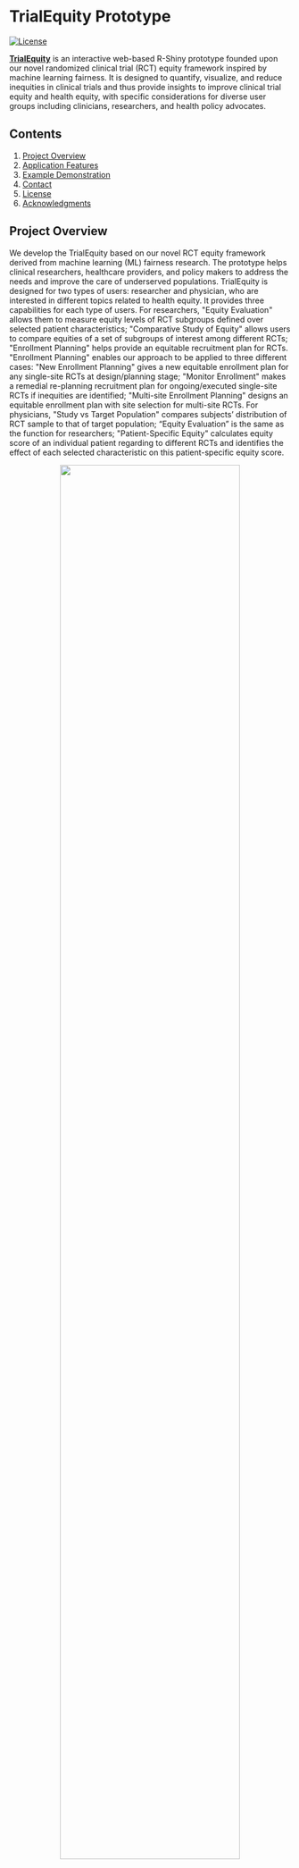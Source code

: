 # TrialEquity Prototype

[![License](https://img.shields.io/badge/License-Apache2-blue.svg)](https://www.apache.org/licenses/LICENSE-2.0) 


[**TrialEquity**]( https://miao-qi-rpi-app.shinyapps.io/TrialEquity/) is an interactive web-based R-Shiny prototype founded upon our novel randomized clinical trial (RCT) equity framework inspired by machine learning fairness. It is designed to quantify, visualize, and reduce inequities in clinical trials and thus provide insights to improve clinical trial equity and health equity, with specific considerations for diverse user groups including clinicians, researchers, and health policy advocates. 


<!-- TABLE OF CONTENTS -->
## Contents

1. [Project Overview](#project-overview)
1. [Application Features](#application-features)
1. [Example Demonstration](#example-demonstration)
1. [Contact](#contact)
1. [License](#license)
1. [Acknowledgments](#acknowledgments)


<!-- ABOUT THE PROJECT -->
## Project Overview
We develop the TrialEquity based on our novel RCT equity framework derived from machine learning (ML) fairness research. The prototype helps clinical
researchers, healthcare providers, and policy makers to address the needs and improve the care of underserved populations. TrialEquity is designed for two types of users: researcher and physician, who are interested in different topics related to health equity. It provides three capabilities for each type of users.
For researchers, "Equity Evaluation" allows them to measure equity levels of RCT subgroups defined over selected patient characteristics; "Comparative Study of
Equity" allows users to compare equities of a set of subgroups of interest among different RCTs; "Enrollment Planning" helps provide an equitable recruitment plan for RCTs. "Enrollment Planning" enables our approach to be applied to three different cases: "New Enrollment Planning" gives a new equitable enrollment plan for any single-site RCTs at design/planning stage; "Monitor Enrollment" makes a remedial re-planning recruitment plan for ongoing/executed single-site RCTs if inequities are identified; "Multi-site Enrollment Planning" designs an equitable enrollment plan with site selection for multi-site RCTs. For physicians, "Study vs Target Population" compares subjects’ distribution of RCT sample to that of target population; “Equity Evaluation” is the same as the function for researchers; "Patient-Specific Equity" calculates equity score of an individual patient regarding to different RCTs and identifies the effect of each selected characteristic on this patient-specific equity score.

<p align="center">
  <img width="80%" height="auto" src="/Figures/toolArch.png">
</p>
<p align="center">
<em>Overview of TrialEquity functionalities.</em>
</p>



### What's the problem?
Within the field of clinical research, there has been ongoing concern that RCTs which lack a diversity of participants may not provide clear evidence of efficacy and safety for new interventions in underrepresented or missing subpopulations. The NIH and other federal agencies have promoted policies and efforts to improve clinical trial recruitment of underserved populations. However, no current technology solutions designed to solve problems related to heath equity exist to systematically evaluate equity of clinical trial participation.


### How can technology help?
Extensive research in ML fairness has created metrics for quantifying inequities in trained ML classification models and for creating novel ML approaches to address these inequities.

Our novel insight is that assignment of a subject to an RCT can be regarded as a classification function that is random. Applying ML-fairness metrics to this classification problem creates novel inequity metrics for RCTs and other clinical studies. The inequity metrics capture how well the actual assignment of subjects to an RCT matches of a hypothetical random assignment. Based on these metrics, ML could help the user rapidly visualize the analyze inequities of different subgroups from multiple RCTs and provide a new plan or remedial solution to improve the trial and health equity.


### The solution
We compare the observed rate in the RCT for the subgroup to the hypothetical ideal rate in an equitable RCT in which patients are assigned truly randomly to the clinical trial.  By considering assignment to the clinical trial as a random classification function, we develop standardized metrics based on variations of ML fairness metrics, such as "Log Disparity." The resulting metrics are functions of disease-specific observed and ideal rates of assignment of protected subgroups to the RCT. The new equitable and remedial recruitment plans are calculated to minimize the violation of the metric thresholds and the inequity values.

We also proposed a multi-objective goal-programming (GP) model for equitable enrollment planning and monitoring based on our equity framework. Guided by the scientific aims of the study, our GP model explicitly models equitable representation as a goal in enrollment and allows researchers to set goal preferences/priorities that best fit the applied scenario and learn from intermediate analysis to obtain a more satisfying solution eventually. Enrollments goals for subgroups defined on the basis of sex/gender, race/ethnicity, age, or other desired characteristics are defined using surveillance datasets.
Thus, the GP modeling process provides justification in terms of a representative sample required by NIH and IRB evaluation to perform valid analysis. It also incorporates lower bounds on subgroup sizes to ensure that the study has sufficient power to determine subgroup differences.

Building on our equity framework, which can systematically evaluate how significantly different the characteristics of the cohort participating in clinical trials are from population-level, disease-specific estimates of those characteristics in national samples, we have implemented a web-based TrialEquity prototype to address the equity problem of clinical research for diverse user groups, and thus promote health equity. Since most medically underserved populations are heterogeneous in composition, our prototype allows for the multivariate analysis on different numbers of population characteristics, which provides more precise and profound insights on equity issue of poor and underserved populations in clinical research. For example, an intervention beneficial for White participants may produce different health outcomes if the gender or age of the same White subjects are taken into account.




## Application Features

You can run the example studies on [**TrialEquity**]( https://miao-qi-rpi-app.shinyapps.io/TrialEquity/).

The tool can
1. Compare the RCT distribution with the target population distribution
2. Measure inequity in randomized clinical trials
3. Visualize inequity for subgroups
4. Compare inequities among studies
5. Design new equitable recruitment plans for RCTs
6. Provide remedial plans for inequitable executed/ongoing RCTs
7. Evaluate individual patient equity


## Example Demonstration
We apply the proposed RCT equity metrics to a real clinical trial Action to Control Cardiovascular Risk in Diabetes (**ACCORD**) for single-RCT analysis and Antihypertensive and Lipid-Lowering Treatment to Prevent Heart AttackTrial (**ALLHAT**), and Systolic Blood Pressure Intervention Trial (**SPRINT**) for multiple-RCT comparison. All sample data are obtained from [Biologic Specimen and Data Repositories Information Coordinating Center (BioLINCC)](https://biolincc.nhlbi.nih.gov/home/).

TrialEquity is designed for two types of users, researchers and physicians, to perform different tasks based on different interests of the users. To start the
analysis, users should indicate a user type based on their roles.
<p align="center">
  <img width="80%" height="auto" src="/Figures/userType.png">
</p>
<p align="center">
<em>User type selection of TrialEquity.</em>
</p>

The following three figures are snapshots of the target population information and RCT upload page. The application allows user to upload multiple target population datasets and RCT datasets for different diseases and to apply single RCT evaluation and multiple RCTs analysis at the same time. 
<p align="center">
  <img width="80%" height="auto" src="/Figures/targetUpload.png">
  <img width="80%" height="auto" src="/Figures/targetUpload2.png">
</p>
<p align="center">
<em>Upload page for target population information in TrialEquity. Top: Default target population estimated from NHANES. Bottom: User-uploaded target population file.</em>
</p>


<p align="center">
  <img width="80%" height="auto" src="/Figures/rctUpload.png">
</p>
<p align="center">
<em>Upload page for RCT information in TrialEquity.</em>
</p>



The two figures below demonstrate the distributions of patients from different gender, age, race/ethnicity, and education level groups in an RCT and the target population. The figures clearly identify that young patients are missing from the clinical trial. Also, the higher red bin shows that the subgroup may be overrepresented in the RCT (e.g. non-Hispanic black female participants aged 45-64 and have high school degree), while the higher green bin shows that the subgroup has the potential to be underrepresented in the RCT (e.g. Hispanic female participants aged 45-64 and do not graduate from high school). The wider green bin means that the subgroup is missing from the clinical trial (e.g. female participants aged 18-44). As shown in the top figure, the plot is interactive and the detailed group information will show up when the mouse hovers on the bin. More interactive functions are shown on the up-right corner on the bottom figure. For example, when the distributions are characterized by a large number of attributes, some bins are too small to be examined and the "zoom in" function can perfectly solve this problem.
<p align="center">
  <img width="80%" height="auto%" src="/images/fig1.PNG">
</p>
<p align="center">
<em>Interactive distributions of subgroups defined over gender, age, race/ethnicity, and education level in both target population and RCT.</em>
</p>


<p align="center">
  <img width="80%" height="auto" src="/images/fig2.PNG">
</p>
<p align="center">
<em>Using zoom in function to examine distributions of subgroups defined over gender, age, race/ethnicity, and education level in both target population and RCT.</em>
</p>


In our visualization, grey indicates that no people with selected protected attributes exist in the target population; black means that the subgroup is missing in both target population and RCT; dark red represents the absent subgroup from the RCT; orange-red and yellow-brown point out that some subgroups are not sufficiently represented and may be at risk of being insufficiently recruited into and represented in the clinical trial cohort; on the other hand, dark blue and light blue identify the potential advantaged subgroups which may make inefficient treatment seem helpful or vice versa; teal shows that the subgroup is equitably represented in the clinical trial. 

<p align="center">
  <img width="60%" height="auto" src="/images/colorLegend.png">
</p>
<p align="center">
<em>Color representation of inequity levels</em>
</p>

The next figure presents the equity levels of subgroups defined by gender, age, and race/ethnicity, and education level from the inner ring to the outer ring using the Log Disparate Impact metric. By hovering the mouse on a subgroup area of interest on the sunburst, the equity label, ideal rate, observed rate, and real number of participants of the subgroup will show on the screen. Additionally, by clicking in subgroup area on the sunburst, the corresponding math function of observed rates will show on the right side of the screen. The green line indicates the ideal rate and the brown line indicates the current RCT observed rate on the figure. The order of attributes shown above the sunburst figure can be rearranged to generate different figures for other subgroups. Also, additional equity metrics including Adjusted Equal Opportunity and Quality Metric can be applied for evaluation.

<p align="center">
  <img width="80%" height="auto" src="/images/fig3.png">
</p>
<p align="center">
<em>The Log Disparate Impact equity levels of subgroups defined over gender, age, and race/ethnicity, and education level, with the corresponding function of observed rate for subgroup Non-Hispanic female susbjects aged over 64 and have some college education in ACCORD, with significance level = 0.05, lower equity threshold = 0.2, and upper equity threshold = 0.4.</em>
</p>


The two figure below compare two RCTs, SPRINT and ALLHAT, of hypertension on univariate analysis. We can first compare the equity levels by colors and then go to details by examining the numerical values of equity. For the two RCTs shown here, the ALLHAT RCT is more equitable than the SPRINT regarding to attributes such as gender since more subgroups are fallen into the equitable level and have lower values. A meaningful comparison usually happens for studies of the same disease.
<p align="center">
  <img width="80%" height="auto" src="/images/fig4.PNG">
</p>
<p align="center">
<em>Study comparison on univariate analysis between two hypertension RCTs on patient clinical characteristics.</em>
</p>


<p align="center">
  <img width="80%" height="auto" src="/images/fig5.PNG">
</p>
<p align="center">
<em>Study comparison on univariate analysis between two hypertension RCTs on patient demographic characteristics.</em>
</p>

Our application can design an equitable recruitment plan for new studies with the given expected number of participants and the attributes that are interested by the researchers. The result is displayed as a table for each subgroup. The sunburst figure will show the equity level of this new plan. The following figures clearly shows that the new recruitment plan is equitable for all subgroups. 
<p align="center">
  <img width="80%" height="auto" src="/images/fig6.PNG">
</p>
<p align="center">
<em>New recruitment plan for a type-2 diabetes RCT of 1000 participants with protected attributes gender, age, and race/ethnicity using Log Disparate Impact metric.</em>
</p>


<p align="center">
  <img width="80%" height="auto" src="/images/fig6_2.PNG">
</p>
<p align="center">
<em>Equity level on subgroups defined by age and race/ethnicity by following our suggested recruitment plan using Log Disparate Impact metric.</em>
</p>

Instead of providing an equitable recruitment plan for new studies, our application helps improve the equity of executed/ongoing RCTs through additional recruitment. The result is displayed as a table on the left. The middle sunburst figure demonstrates the inequity situation of subgroups in the old RCT. The right sunburst figure shows the new inequity situation after the additional recruitment. For the figure below, many originally inequitably represented subgroups are shown to be equitable with 1000 more participants. 
<p align="center">
  <img width="80%" height="auto" src="/images/fig7.PNG">
</p>
<p align="center">
<em>Remedial additional recruitment plan of 1000 participants for the ACCORD with protected attributes age and race/ethnicity using Log Disparate Impact metric.</em> 
</p>

<p align="center">
  <img width="80%" height="auto" src="/images/fig7_2.PNG">
</p>
<p align="center">
<em>Comparison of equity levels on subgroups before and after remedial recruitment for ACCORD on 1000 participants on protected attributes age and race/ethnicity using Log Disparate Impact metric.</em> 
</p>

Finally, the application assesses the equity condition of an individual patient. The following snapshots shows that a patient who is male, Hispanic, aged over 64, with some college/technical school degree, has systolic blood pressure between 130-139, and normal weight is highly underrepresented in the RCT with a equity score lower than -5. The diverging bar chart analyzes that the inequitable situation is mainly caused by the race/ethnicity factor "Hispanic", and also his BMI and age. Other attributes either make him equitably represented or overrepresented.

<p align="center">
  <img width="80%" height="auto" src="/images/fig8_2.PNG">
</p>
<p align="center">
<em>Individual patient equity score for a male Hispanic subject who is over 64, with some college/technical school degree, has systolic blood pressure between 130-139, and normal weight. </em>
</p>

<p align="center">
  <img width="80%" height="auto" src="/images/fig8.PNG">
</p>
<p align="center">
<em>Individual patient equity evaluation for a male Hispanic subject who is over 64, with some college/technical school degree, has systolic blood pressure between 130-139, and normal weight. </em>
</p>






<!-- CONTACT -->
## Contact

Miao Qi  - qim@rpi.edu / qimiaorpi@gmail.com

Project Link: [ClinicalTrialEquity](https://github.com/TheRensselaerIDEA/TrialEquityApplication)

## License

This project is licensed under the Apache 2 License

## Acknowledgments

* This work was primarily funded by IBM Research AI Horizons Network with the Rensselaer Institute for Data Exploration and Applications (IDEA)
